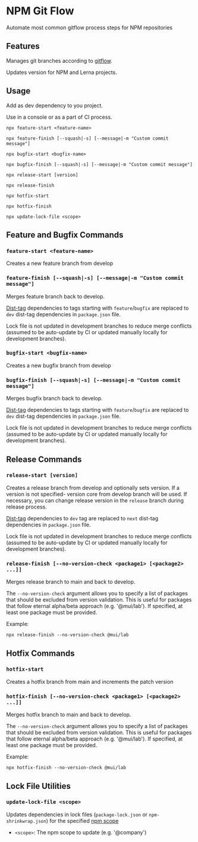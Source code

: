 # NPM Git Flow
Automate most common gitflow process steps for NPM repositories
## Features
Manages git branches according to [gitflow](https://nvie.com/posts/a-successful-git-branching-model/).

Updates version for NPM and Lerna projects.
## Usage
Add as dev dependency to you project.

Use in a console or as a part of CI process.
```shell
npx feature-start <feature-name>
```
```shell
npx feature-finish [--squash|-s] [--message|-m "Custom commit message"]
```
```shell
npx bugfix-start <bugfix-name>
```
```shell
npx bugfix-finish [--squash|-s] [--message|-m "Custom commit message"]
```
```shell
npx release-start [version]
```
```shell
npx release-finish
```
```shell
npx hotfix-start
```
```shell
npx hotfix-finish
```
```shell
npx update-lock-file <scope>
```

## Feature and Bugfix Commands
### `feature-start <feature-name>`
Creates a new feature branch from develop

### `feature-finish [--squash|-s] [--message|-m "Custom commit message"]`
Merges feature branch back to develop. 

[Dist-tag](https://docs.npmjs.com/adding-dist-tags-to-packages) dependencies to tags starting with `feature`/`bugfix` are replaced to `dev` dist-tag dependencies in `package.json` file. 

Lock file is not updated in development branches to reduce merge conflicts (assumed to be auto-update by CI or updated manually locally for development branches).
### `bugfix-start <bugfix-name>`
Creates a new bugfix branch from develop
### `bugfix-finish [--squash|-s] [--message|-m "Custom commit message"]`
Merges bugfix branch back to develop.

[Dist-tag](https://docs.npmjs.com/adding-dist-tags-to-packages) dependencies to tags starting with `feature`/`bugfix` are replaced to `dev` dist-tag dependencies in `package.json` file. 

Lock file is not updated in development branches to reduce merge conflicts (assumed to be auto-update by CI or updated manually locally for development branches).

## Release Commands
### `release-start [version]`
Creates a release branch from develop and optionally sets version. If a version is not specified- version core from develop branch will be used. If necessary, you can change release version in the `release` branch during release process.

[Dist-tag](https://docs.npmjs.com/adding-dist-tags-to-packages) dependencies to `dev` tag are replaced to `next` dist-tag dependencies in `package.json` file. 

Lock file is not updated in development branches to reduce merge conflicts (assumed to be auto-update by CI or updated manually locally for development branches).
### `release-finish [--no-version-check <package1> [<package2> ...]]`
Merges release branch to main and back to develop.

The `--no-version-check` argument allows you to specify a list of packages that should be excluded from version validation. This is useful for packages that follow eternal alpha/beta approach (e.g. '@mui/lab'). If specified, at least one package must be provided.

Example:
```shell
npx release-finish --no-version-check @mui/lab
```

## Hotfix Commands
### `hotfix-start`
Creates a hotfix branch from main and increments the patch version
### `hotfix-finish [--no-version-check <package1> [<package2> ...]]`
Merges hotfix branch to main and back to develop.

The `--no-version-check` argument allows you to specify a list of packages that should be excluded from version validation. This is useful for packages that follow eternal alpha/beta approach (e.g. '@mui/lab'). If specified, at least one package must be provided.

Example:
```shell
npx hotfix-finish --no-version-check @mui/lab
```

## Lock File Utilities
### `update-lock-file <scope>`
Updates dependencies in lock files (`package-lock.json` or `npm-shrinkwrap.json`) for the specified [npm scope](https://docs.npmjs.com/about-scopes)
  - `<scope>`: The npm scope to update (e.g. '@company')